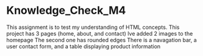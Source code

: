 # Knowledge_Check_M4
This assignment is to test my understanding of HTML concepts.
This project has 3 pages (home, about, and contact)
Ive added 2 images to the homepage The second one has rounded edges
There is a navagation bar, a user contact form, and a table displaying product information
